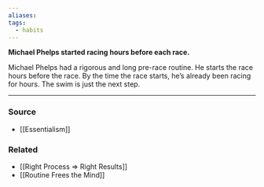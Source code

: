 ```yaml
---
aliases: 
tags:
  - habits
---
```

**Michael Phelps started racing hours before each race.**

Michael Phelps had a rigorous and long pre-race routine. He starts the race hours before the race. By the time the race starts, he’s already been racing for hours. The swim is just the next step. 

---

### Source
- [[Essentialism]]

### Related
- [[Right Process ⇒ Right Results]]
- [[Routine Frees the Mind]]